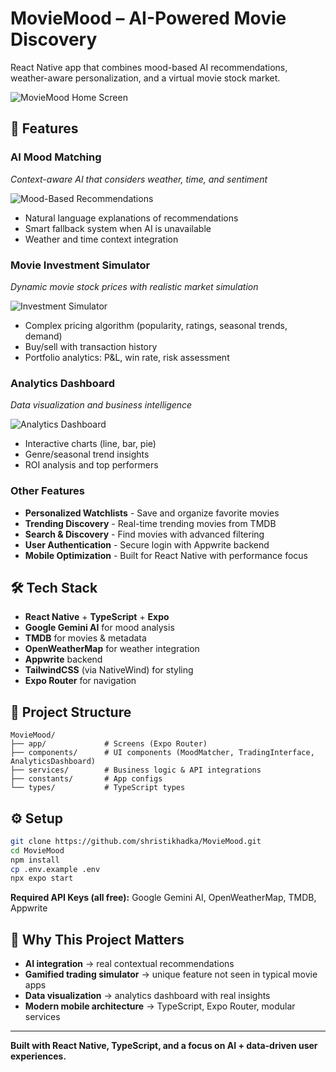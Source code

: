 # MovieMood – AI-Powered Movie Discovery

React Native app that combines mood-based AI recommendations, weather-aware personalization, and a virtual movie stock market.

![MovieMood Home Screen](https://i.imgur.com/RgkIdVL.png)

## 🚀 Features

### AI Mood Matching
*Context-aware AI that considers weather, time, and sentiment*

![Mood-Based Recommendations](https://i.imgur.com/kvutwjF.png)

- Natural language explanations of recommendations
- Smart fallback system when AI is unavailable
- Weather and time context integration

### Movie Investment Simulator
*Dynamic movie stock prices with realistic market simulation*

![Investment Simulator](https://i.imgur.com/7gTRMp1.png)

- Complex pricing algorithm (popularity, ratings, seasonal trends, demand)
- Buy/sell with transaction history
- Portfolio analytics: P&L, win rate, risk assessment

### Analytics Dashboard
*Data visualization and business intelligence*

![Analytics Dashboard](https://i.imgur.com/aHEMOiz.png)

- Interactive charts (line, bar, pie)
- Genre/seasonal trend insights
- ROI analysis and top performers

### Other Features

- **Personalized Watchlists** - Save and organize favorite movies
- **Trending Discovery** - Real-time trending movies from TMDB
- **Search & Discovery** - Find movies with advanced filtering
- **User Authentication** - Secure login with Appwrite backend
- **Mobile Optimization** - Built for React Native with performance focus

## 🛠 Tech Stack

- **React Native** + **TypeScript** + **Expo**
- **Google Gemini AI** for mood analysis
- **TMDB** for movies & metadata
- **OpenWeatherMap** for weather integration
- **Appwrite** backend
- **TailwindCSS** (via NativeWind) for styling
- **Expo Router** for navigation

## 📂 Project Structure

```
MovieMood/
├── app/             # Screens (Expo Router)
├── components/      # UI components (MoodMatcher, TradingInterface, AnalyticsDashboard)
├── services/        # Business logic & API integrations
├── constants/       # App configs
└── types/           # TypeScript types
```

## ⚙️ Setup

```bash
git clone https://github.com/shristikhadka/MovieMood.git
cd MovieMood
npm install
cp .env.example .env   
npx expo start
```

**Required API Keys (all free):** Google Gemini AI, OpenWeatherMap, TMDB, Appwrite

## 🎯 Why This Project Matters

- **AI integration** → real contextual recommendations
- **Gamified trading simulator** → unique feature not seen in typical movie apps
- **Data visualization** → analytics dashboard with real insights
- **Modern mobile architecture** → TypeScript, Expo Router, modular services

---

**Built with React Native, TypeScript, and a focus on AI + data-driven user experiences.**